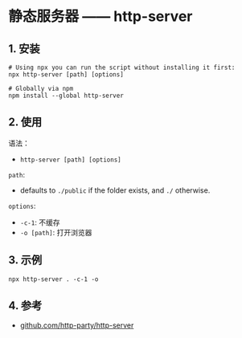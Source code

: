 # 静态服务器 —— http-server

## 1. 安装

```shell
# Using npx you can run the script without installing it first:
npx http-server [path] [options]

# Globally via npm
npm install --global http-server
```

## 2. 使用

语法：

* `http-server [path] [options]`

`path`: 

* defaults to `./public` if the folder exists, and `./` otherwise.

`options`:

* `-c-1`: 不缓存
* `-o [path]`: 打开浏览器

## 3. 示例

```shell
npx http-server . -c-1 -o
```

## 4. 参考

* [github.com/http-party/http-server](https://github.com/http-party/http-server)
